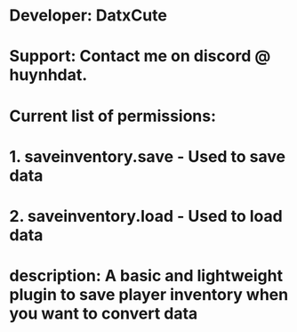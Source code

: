 #     Developer: DatxCute
#     Support: Contact me on discord @ huynhdat.
#
#     Current list of permissions:
#       1. saveinventory.save - Used to save data
#       2. saveinventory.load - Used to load data
#
#     description: A basic and lightweight plugin to save player inventory when you want to convert data
#
